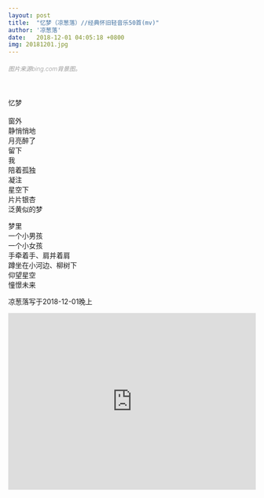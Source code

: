 ```yaml
---
layout: post
title:  "忆梦（凉葱落）//经典怀旧轻音乐50首(mv)"
author: '凉葱落'
date:   2018-12-01 04:05:18 +0800
img: 20181201.jpg
---
```

<h5 style="color:#999; font-size:12px;font-weight:300">图片来源bing.com背景图。</h5>
<br>

忆梦
<br>
<br>
窗外<br>
静悄悄地<br>
月亮醉了<br>
留下<br>
我<br>
陪着孤独<br>
凝注<br>
星空下<br>
片片银杏<br>
泛黄似的梦<br>

梦里<br>
一个小男孩<br>
一个小女孩<br>
手牵着手、肩并着肩<br>
蹲坐在小河边、柳树下<br>
仰望星空<br>
憧憬未来<br>



凉葱落写于2018-12-01晚上<br>
<iframe frameborder="0" src="https://v.qq.com/txp/iframe/player.html?vid=x03800h6phd" allowfullscreen style="width:100%;max-height:400px; height:360px; min-height:320px"></iframe>
